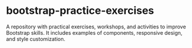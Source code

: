 # bootstrap-practice-exercises
A repository with practical exercises, workshops, and activities to improve Bootstrap skills. It includes examples of components, responsive design, and style customization.

